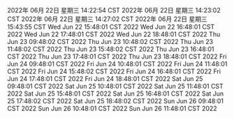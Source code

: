 2022年 06月 22日 星期三 14:22:54 CST
2022年 06月 22日 星期三 14:23:02 CST
2022年 06月 22日 星期三 14:27:02 CST
2022年 06月 22日 星期三 15:43:55 CST
Wed Jun 22 15:48:01 CST 2022
Wed Jun 22 16:48:01 CST 2022
Wed Jun 22 17:48:01 CST 2022
Wed Jun 22 18:48:01 CST 2022
Thu Jun 23 09:48:02 CST 2022
Thu Jun 23 10:48:02 CST 2022
Thu Jun 23 11:48:02 CST 2022
Thu Jun 23 15:48:02 CST 2022
Thu Jun 23 16:48:01 CST 2022
Thu Jun 23 17:48:01 CST 2022
Thu Jun 23 18:48:01 CST 2022
Fri Jun 24 09:48:01 CST 2022
Fri Jun 24 10:48:01 CST 2022
Fri Jun 24 11:48:01 CST 2022
Fri Jun 24 15:48:02 CST 2022
Fri Jun 24 16:48:01 CST 2022
Fri Jun 24 17:48:01 CST 2022
Fri Jun 24 18:48:01 CST 2022
Sat Jun 25 09:48:01 CST 2022
Sat Jun 25 10:48:01 CST 2022
Sat Jun 25 11:48:01 CST 2022
Sat Jun 25 15:48:01 CST 2022
Sat Jun 25 16:48:01 CST 2022
Sat Jun 25 17:48:02 CST 2022
Sat Jun 25 18:48:02 CST 2022
Sun Jun 26 09:48:01 CST 2022
Sun Jun 26 10:48:01 CST 2022
Sun Jun 26 11:48:01 CST 2022
